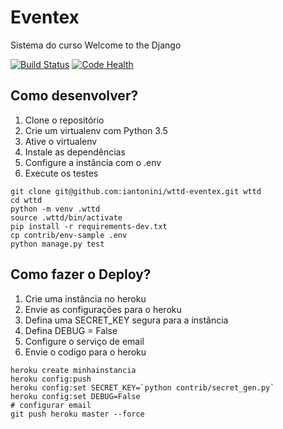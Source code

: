 # Eventex

Sistema do curso Welcome to the Django

[![Build Status](https://travis-ci.org/iantonini/wttd-eventex.svg?branch=master)](https://travis-ci.org/iantonini/wttd-eventex)
[![Code Health](https://landscape.io/github/iantonini/wttd-eventex/master/landscape.svg?style=flat)](https://landscape.io/github/iantonini/wttd-eventex/master)

## Como desenvolver?
1. Clone o repositório
2. Crie um virtualenv com Python 3.5
3. Ative o virtualenv
4. Instale as dependências
5. Configure a instância com o .env
6. Execute os testes

```console
git clone git@github.com:iantonini/wttd-eventex.git wttd
cd wttd
python -m venv .wttd
source .wttd/bin/activate
pip install -r requirements-dev.txt
cp contrib/env-sample .env
python manage.py test
```

## Como fazer o Deploy?
1. Crie uma instância no heroku
2. Envie as configurações para o heroku
3. Defina uma SECRET_KEY segura para a instância
4. Defina DEBUG = False
5. Configure o serviço de email
6. Envie o codigo para o heroku

```console
heroku create minhainstancia
heroku config:push
heroku config:set SECRET_KEY=`python contrib/secret_gen.py`
heroku config:set DEBUG=False
# configurar email
git push heroku master --force
```

